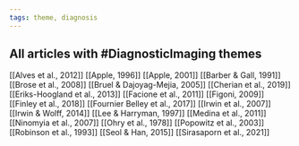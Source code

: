 ```yaml
---
tags: theme, diagnosis
---
```


## All articles with #DiagnosticImaging themes
[[Alves et al., 2012]]
[[Apple, 1996]]
[[Apple, 2001]]
[[Barber & Gall, 1991]]
[[Brose et al., 2008]]
[[Bruel & Dajoyag-Mejia, 2005]]
[[Cherian et al., 2019]]
[[Eriks-Hoogland et al., 2013]]
[[Facione et al., 2011]]
[[Figoni, 2009]]
[[Finley et al., 2018]]
[[Fournier Belley et al., 2017]]
[[Irwin et al., 2007]]
[[Irwin & Wolff, 2014]]
[[Lee & Harryman, 1997]]
[[Medina et al., 2011]]
[[Ninomyia et al., 2007]]
[[Ohry et al., 1978]]
[[Popowitz et al., 2003]]
[[Robinson et al., 1993]]
[[Seol & Han, 2015]]
[[Sirasaporn et al., 2021]]
